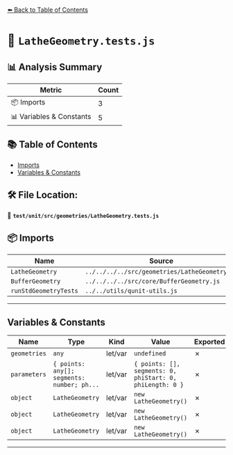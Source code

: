[⬅️ Back to Table of Contents](../../../../index.md)

# 📄 `LatheGeometry.tests.js`

## 📊 Analysis Summary

| Metric | Count |
|--------|-------|
| 📦 Imports | 3 |
| 📊 Variables & Constants | 5 |

## 📚 Table of Contents

- [Imports](#imports)
- [Variables & Constants](#variables-constants)

## 🛠️ File Location:
📂 **`test/unit/src/geometries/LatheGeometry.tests.js`**

## 📦 Imports

| Name | Source |
|------|--------|
| `LatheGeometry` | `../../../../src/geometries/LatheGeometry.js` |
| `BufferGeometry` | `../../../../src/core/BufferGeometry.js` |
| `runStdGeometryTests` | `../../utils/qunit-utils.js` |


---

## Variables & Constants

| Name | Type | Kind | Value | Exported |
|------|------|------|-------|----------|
| `geometries` | `any` | let/var | `undefined` | ✗ |
| `parameters` | `{ points: any[]; segments: number; ph...` | let/var | `{ points: [], segments: 0, phiStart: 0, phiLength: 0 }` | ✗ |
| `object` | `LatheGeometry` | let/var | `new LatheGeometry()` | ✗ |
| `object` | `LatheGeometry` | let/var | `new LatheGeometry()` | ✗ |
| `object` | `LatheGeometry` | let/var | `new LatheGeometry()` | ✗ |


---